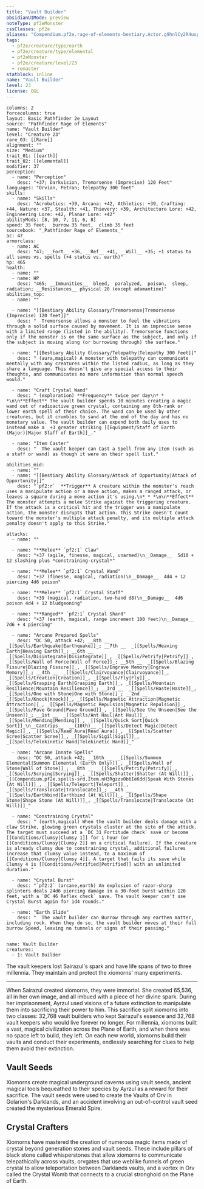 ```yaml
---
title: "Vault Builder"
obsidianUIMode: preview
noteType: pf2eMonster
cssClasses: pf2e
aliases: "Compendium.pf2e.rage-of-elements-bestiary.Actor.g9hnlCy2R4uspfAI" 
tags:
  - pf2e/creature/type/earth
  - pf2e/creature/type/elemental
  - pf2eMonster
  - pf2e/creature/level/23
  - remaster
statblock: inline
name: "Vault Builder"
level: 23
license: OGL
---
```


```statblock
columns: 2
forcecolumns: true
layout: Basic Pathfinder 2e Layout
source: "Pathfinder Rage of Elements"
name: "Vault Builder"
level: "Creature 23"
rare_03: [[Rare]]
alignment: ""
size: "Medium"
trait_01: [[earth]]
trait_02: [[elemental]]
modifier: 37
perception:
  - name: "Perception"
    desc: "+37; Darkvision, Tremorsense (Imprecise) 120 Feet"
languages: "Orvian, Petran; telepathy 300 feet"
skills:
  - name: "Skills"
    desc: "Acrobatics: +39, Arcana: +42, Athletics: +39, Crafting: +44, Nature: +37, Stealth: +41, Thievery: +39, Architecture Lore: +42, Engineering Lore: +42, Planar Lore: +42"
abilityMods: [8, 10, 7, 11, 6, 8]
speed: 35 feet,  burrow 35 feet,  climb 35 feet
sourcebook: "_Pathfinder Rage of Elements_"
ac: 47
armorclass:
  - name: AC
    desc: "47; __Fort__ +36, __Ref__ +41, __Will__ +35; +1 status to all saves vs. spells (+4 status vs. earth)"
hp: 465
health:
  - name: ""
  - name: HP
    desc: "465; __Immunities__  bleed,  paralyzed,  poison,  sleep,  radiation; __Resistances__ physical 20 (except adamantine)"
abilities_top:
  - name: ""

  - name: "[[Bestiary Ability Glossary/Tremorsense|Tremorsense (Imprecise) 120 feet]]"
    desc: "  Tremorsense allows a monster to feel the vibrations through a solid surface caused by movement. It is an imprecise sense with a limited range (listed in the ability). Tremorsense functions only if the monster is on the same surface as the subject, and only if the subject is moving along (or burrowing through) the surface."

  - name: "[[Bestiary Ability Glossary/Telepathy|Telepathy 300 feet]]"
    desc: " (aura,magical) A monster with telepathy can communicate mentally with any creatures within the listed radius, as long as they share a language. This doesn't give any special access to their thoughts, and communicates no more information than normal speech would."

  - name: "Craft Crystal Wand"
    desc: " (exploration) **Frequency** twice per day\n* * *\n\n**Effect** The vault builder spends 10 minutes creating a magic wand out of radioactive green crystal, containing any 8th-rank or lower earth spell of their choice. The wand can be used by other creatures, but it crumbles to sand at the end of the day and has no monetary value. The vault builder can expend both daily uses to instead make a _+3 greater striking [[Equipment/Staff of Earth (Major)|Major Staff of Earth]]_."

  - name: "Item Caster"
    desc: "  The vault keeper can Cast a Spell from any item (such as a staff or wand) as though it were on their spell list."

abilities_mid:
  - name: ""
  - name: "[[Bestiary Ability Glossary/Attack of Opportunity|Attack of Opportunity]]"
    desc: "`pf2:r`  **Trigger** A creature within the monster's reach uses a manipulate action or a move action, makes a ranged attack, or leaves a square during a move action it's using.\n* * *\n\n**Effect** The monster attempts a melee Strike against the triggering creature. If the attack is a critical hit and the trigger was a manipulate action, the monster disrupts that action. This Strike doesn't count toward the monster's multiple attack penalty, and its multiple attack penalty doesn't apply to this Strike."

attacks:
  - name: ""

  - name: "**Melee** `pf2:1` Claw"
    desc: "+37 (agile, finesse, magical, unarmed)\n__Damage__  5d10 + 12 slashing plus *constraining-crystal*"

  - name: "**Melee** `pf2:1` Crystal Wand"
    desc: "+37 (finesse, magical, radiation)\n__Damage__  4d4 + 12 piercing 4d6 poison"

  - name: "**Melee** `pf2:1` Crystal Staff"
    desc: "+39 (magical, radiation, two-hand d8)\n__Damage__  4d6 poison 4d4 + 12 bludgeoning"

  - name: "**Ranged** `pf2:1` Crystal Shard"
    desc: "+37 (earth, magical, range increment 100 feet)\n__Damage__  7d6 + 4 piercing"

  - name: "Arcane Prepared Spells"
    desc: "DC 50, attack +42; __8th __  _[[Spells/Earthquake|Earthquake]]_; __7th __  _[[Spells/Heaving Earth|Heaving Earth]]_; __6th __  _[[Spells/Disintegrate|Disintegrate]]_, _[[Spells/Petrify|Petrify]]_, _[[Spells/Wall of Force|Wall of Force]]_; __5th __  _[[Spells/Blazing Fissure|Blazing Fissure]]_, _[[Spells/Engrave Memory|Engrave Memory]]_; __4th __  _[[Spells/Clairvoyance|Clairvoyance]]_, _[[Spells/Creation|Creation]]_, _[[Spells/Fly|Fly]]_, _[[Spells/Grasping Earth|Grasping Earth]]_, _[[Spells/Mountain Resilience|Mountain Resilience]]_; __3rd __  _[[Spells/Haste|Haste]]_, _[[Spells/One with Stone|One with Stone]]_; __2nd __  _[[Spells/Knock|Knock]]_, _[[Spells/Magnetic Attraction|Magnetic Attraction]]_, _[[Spells/Magnetic Repulsion|Magnetic Repulsion]]_, _[[Spells/Pave Ground|Pave Ground]]_, _[[Spells/See the Unseen|See the Unseen]]_; __1st __  _[[Spells/Ant Haul|Ant Haul]]_, _[[Spells/Mending|Mending]]_, _[[Spells/Quick Sort|Quick Sort]]_\n__Cantrips__  __(10th)__ _[[Spells/Detect Magic|Detect Magic]]_, _[[Spells/Read Aura|Read Aura]]_, _[[Spells/Scatter Scree|Scatter Scree]]_, _[[Spells/Sigil|Sigil]]_, _[[Spells/Telekinetic Hand|Telekinetic Hand]]_"

  - name: "Arcane Innate Spells"
    desc: "DC 50, attack +42; __10th __  _[[Spells/Summon Elemental|Summon Elemental (Earth Only)]]_, _[[Spells/Wall of Stone|Wall of Stone]]_; __8th __  _[[Spells/Petrify|Petrify]]_, _[[Spells/Scrying|Scrying]]_, _[[Spells/Shatter|Shatter (At Will)]]_, _[[Compendium.pf2e.spells-srd.Item.nH3Rgzzv0b6IeKdd|Speak With Stones (At Will)]]_, _[[Spells/Teleport|Teleport]]_, _[[Spells/Translocate|Translocate]]_; __4th __  _[[Spells/Earthbind|Earthbind (At Will)]]_, _[[Spells/Shape Stone|Shape Stone (At Will)]]_, _[[Spells/Translocate|Translocate (At Will)]]_"

  - name: "Constraining Crystal"
    desc: " (earth,magical) When the vault builder deals damage with a claw Strike, glowing green crystals cluster at the site of the attack. The target must succeed at a `DC 31 Fortitude check` save or become [[Conditions/Clumsy|Clumsy 1]] for 1 hour (or [[Conditions/Clumsy|Clumsy 2]] on a critical failure). If the creature is already clumsy due to constraining crystal, additional failures increase that clumsy value instead, to a maximum of [[Conditions/Clumsy|Clumsy 4]]. A target that fails its save while Clumsy 4 is [[Conditions/Petrified|Petrified]] with an unlimited duration."

  - name: "Crystal Burst"
    desc: "`pf2:2` (arcane,earth) An explosion of razor-sharp splinters deals 24d6 piercing damage in a 30-foot burst within 120 feet, with a `DC 46 Reflex check` save. The vault keeper can't use Crystal Burst again for 1d4 rounds."

  - name: "Earth Glide"
    desc: "  The vault builder can Burrow through any earthen matter, including rock. When they do so, the vault builder moves at their full burrow Speed, leaving no tunnels or signs of their passing."
 
```

```encounter-table
name: Vault Builder
creatures:
  - 1: Vault Builder
```



The vault keepers lost Sairazul's spark and have life spans of two to three millennia. They maintain and protect the xiomorns' many experiments.

* * *

When Sairazul created xiomorns, they were immortal. She created 65,536, all in her own image, and all imbued with a piece of her divine spark. During her imprisonment, Ayrzul used visions of a future extinction to manipulate them into sacrificing their power to him. This sacrifice split xiomorns into two classes: 32,768 vault builders who kept Sairazul's essence and 32,768 vault keepers who would live forever no longer. For millennia, xiomorns built a vast, magical civilization across the Plane of Earth, and when there was no space left to build, they left. On each new world, xiomorns build their vaults and conduct their experiments, endlessly searching for clues to help them avoid their extinction.

## Vault Seeds

Xiomorns create magical underground caverns using vault seeds, ancient magical tools bequeathed to their species by Ayrzul as a reward for their sacrifice. The vault seeds were used to create the Vaults of Orv in Golarion's Darklands, and an accident involving an out-of-control vault seed created the mysterious Emerald Spire.

## Crystal Crafters

Xiomorns have mastered the creation of numerous magic items made of crystal beyond generation stones and vault seeds. These include pillars of black stone called whisperstones that allow xiomorns to communicate telepathically across vaults, orvgates that use weblike funnels of green crystal to allow teleportation between Darklands vaults, and a vortex in Orv called the Crystal Womb that connects to a crucial stronghold on the Plane of Earth.
